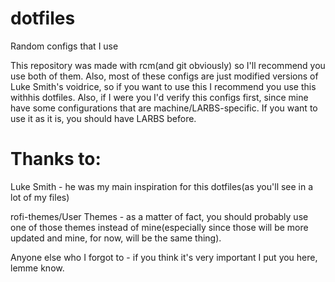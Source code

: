 # dotfiles
Random configs that I use

This repository was made with rcm(and git obviously) so I'll recommend you use both of them. Also, most of these configs are just modified versions of Luke Smith's voidrice, so if you want to use this I recommend you use this withhis dotfiles. Also, if I were you I'd verify this configs first, since mine have some configurations that are machine/LARBS-specific. If you want to use it as it is, you should have LARBS before.

# Thanks to:

Luke Smith - he was my main inspiration for this dotfiles(as you'll see in a lot of my files)

rofi-themes/User Themes - as a matter of fact, you should probably use one of those themes instead of mine(especially since those will be more updated and mine, for now, will be the same thing).

Anyone else who I forgot to - if you think it's very important I put you here, lemme know.






